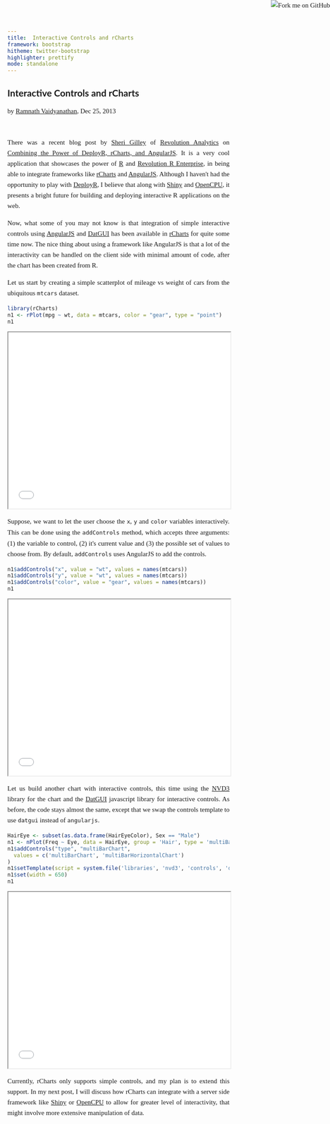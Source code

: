 ```yaml
---
title:  Interactive Controls and rCharts
framework: bootstrap
hitheme: twitter-bootstrap
highlighter: prettify
mode: standalone
---
```


<link href='http://fonts.googleapis.com/css?family=Lora|Lato' rel='stylesheet' type='text/css'>

<link rel="icon" 
      type="image/png" 
      href="http://rcharts.io/img/slidify_logo_notext.png">

<style>
.container {
  width: 1000px;
}
p {
  font-family: "Lora";
  font-size: 15px;
  line-height: 24px;
  text-align: justify;
}
h2 {
  font-family: "Lato"
}
</style>

## Interactive Controls and rCharts

<p id='author' class='text-muted'>by <a href='http://twitter.com/ramnath_vaidya'>Ramnath Vaidyanathan</a>, Dec 25, 2013</p>

<!-- AddThis Button BEGIN -->
<div class="addthis_toolbox addthis_default_style ">
<a class="addthis_button_facebook_like" fb:like:layout="button_count"></a>
<a class="addthis_button_tweet"></a>
<a class="addthis_button_pinterest_pinit"></a>
<a class="addthis_counter addthis_pill_style"></a>
</div>
<script type="text/javascript">var addthis_config = {"data_track_addressbar":true};</script>
<script type="text/javascript" src="//s7.addthis.com/js/300/addthis_widget.js#pubid=ra-4fdfcfd4773d48d3"></script>
<!-- AddThis Button END -->
<br/>

There was a recent blog post by [Sheri Gilley](https://twitter.com/Sheri_G) of [Revolution Analytics](http://www.revolutionanalytics.com/) on [Combining the Power of DeployR, rCharts, and AngularJS](http://blog.revolutionanalytics.com/2013/12/combining-the-power-of-deployr-rcharts-and-angularjs.html). It is a very cool application that showcases the power of [R](http://www.r-project.org/) and [Revolution R Enterprise](http://www.revolutionanalytics.com/enterprise-deployment), in being able to integrate frameworks like [rCharts](http://rcharts.io) and [AngularJS](http://angularjs.org). Although I haven't had the opportunity to play with [DeployR](http://www.revolutionanalytics.com/enterprise-deployment), I believe that along with [Shiny](http://www.rstudio.com/shiny/) and [OpenCPU](http://opencpu.org), it presents a bright future for building and deploying interactive R applications on the web.

Now, what some of you may not know is that integration of simple interactive controls using  [AngularJS](http://angularjs.org) and [DatGUI](http://davidwalsh.name/dat-gui) has been available in [rCharts](http://rcharts.io) for quite some time now. The nice thing about using a framework like AngularJS is that a lot of the interactivity can be handled on the client side with minimal amount of code, after the chart has been created from R.

Let us start by creating a simple scatterplot of mileage vs weight of cars from the ubiquitous `mtcars` dataset.






```r
library(rCharts)
n1 <- rPlot(mpg ~ wt, data = mtcars, color = "gear", type = "point")
n1
```

<iframe src='
chart1.html
' scrolling='no' seamless></iframe>
<style>iframe{ width: 100%; height: 400px;}</style>


Suppose, we want to let the user choose the `x`, `y` and `color` variables interactively. This can be done using the `addControls` method, which accepts three arguments: (1) the variable to control, (2) it's current value and (3) the possible set of values to choose from. By default, `addControls` uses AngularJS to add the controls.


```r
n1$addControls("x", value = "wt", values = names(mtcars))
n1$addControls("y", value = "wt", values = names(mtcars))
n1$addControls("color", value = "gear", values = names(mtcars))
n1
```

<iframe src='
chart2.html
' scrolling='no' seamless></iframe>
<style>iframe{ width: 100%; height: 400px;}</style>



Let us build another chart with interactive controls, this time using the [NVD3](http://nvd3.org) library for the chart and the [DatGUI](http://davidwalsh.name/dat-gui) javascript library for interactive controls. As before, the code stays almost the same, except that we swap the controls template to use `datgui` instead of `angularjs`.


```r
HairEye <- subset(as.data.frame(HairEyeColor), Sex == "Male")
n1 <- nPlot(Freq ~ Eye, data = HairEye, group = 'Hair', type = 'multiBarChart')
n1$addControls("type", "multiBarChart", 
  values = c('multiBarChart', 'multiBarHorizontalChart')
)
n1$setTemplate(script = system.file('libraries', 'nvd3', 'controls', 'datgui.html', package = 'rCharts'))
n1$set(width = 650)
n1
```

<iframe src='
chart3.html
' scrolling='no' seamless></iframe>
<style>iframe{ width: 100%; height: 400px;}</style>


Currently, rCharts only supports simple controls, and my plan is to extend this support. In my next post, I will discuss how rCharts can integrate with a server side framework like [Shiny](http://rstudio.com/shiny) or [OpenCPU](http://opencpu.org) to allow for greater level of interactivity, that might involve more extensive manipulation of data.

<a href="http://github.com/rcharts/icontrols"><img style="position: absolute; top: 0; right: 0; border: 0;" src="https://s3.amazonaws.com/github/ribbons/forkme_right_red_aa0000.png" alt="Fork me on GitHub"></a>




